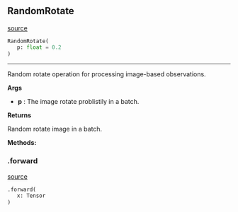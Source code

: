 #


## RandomRotate
[source](https://github.com/RLE-Foundation/Hsuanwu/blob/main/hsuanwu/xplore/augmentation/random_rotate.py/#L7)
```python 
RandomRotate(
   p: float = 0.2
)
```


---
Random rotate operation for processing image-based observations.


**Args**

* **p**  : The image rotate problistily in a batch.


**Returns**

Random rotate image in a batch.


**Methods:**


### .forward
[source](https://github.com/RLE-Foundation/Hsuanwu/blob/main/hsuanwu/xplore/augmentation/random_rotate.py/#L21)
```python
.forward(
   x: Tensor
)
```

